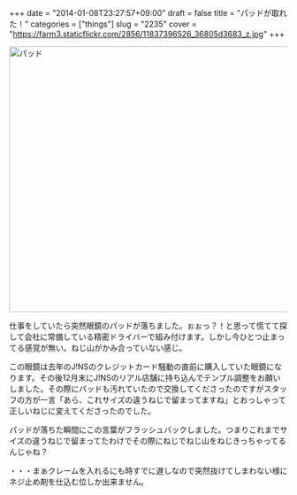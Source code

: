 +++
date = "2014-01-08T23:27:57+09:00"
draft = false
title = "パッドが取れた！"
categories = ["things"]
slug = "2235"
cover = "https://farm3.staticflickr.com/2856/11837396526_36805d3683_z.jpg"
+++

<a href="https://www.flickr.com/photos/keruru/11837396526/" title="パッド by けるる, on Flickr"><img src="https://farm3.staticflickr.com/2856/11837396526_36805d3683_z.jpg" width="640" height="480" alt="パッド"/></a>

仕事をしていたら突然眼鏡のパッドが落ちました。ぉぉっ？！と思って慌てて探して会社に常備している精密ドライバーで組み付けます。しかし今ひとつ止まってる感覚が無い。ねじ山がかみ合っていない感じ。

この眼鏡は去年のJ!NSのクレジットカード騒動の直前に購入していた眼鏡になります。その後12月末にJ!NSのリアル店舗に持ち込んでテンプル調整をお願いしました。その際にパッドも汚れていたので交換してくださったのですがスタッフの方が一言「あら、これサイズの違うねじで留まってますね」とおっしゃって正しいねじに変えてくださったのでした。

パッドが落ちた瞬間にこの言葉がフラッシュバックしました。つまりこれまでサイズの違うねじで留まってたわけでその際にねじでねじ山をねじきっちゃってるんじゃね？

・・・まぁクレームを入れるにも時すでに遅しなので突然抜けてしまわない様にネジ止め剤を仕込む位しか出来ません。
